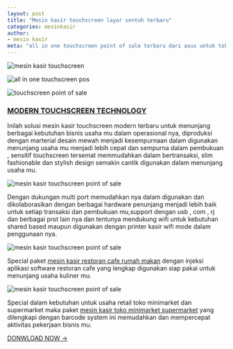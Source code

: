 ```yaml
---
layout: post
title: "Mesin kasir touchscreen layar sentuh terbaru"
categories: mesinkasir
author:
- mesin kasir
meta: "all in one touchscreen point of sale terbaru dari asus untuk toko dan restoran"
---
```

![mesin kasir touchscreen](https://mesinkasir.github.io/assets/img/all%20in%20one%20touchscreen%20pos%20(1).png)

![all in one touchscreen pos](https://mesinkasir.github.io/assets/img/all%20in%20one%20touchscreen%20pos%20(5).png)

![touchscreen point of sale](https://mesinkasir.github.io/assets/img/all%20in%20one%20touchscreen%20pos%20(3).png)


### **[MODERN TOUCHSCREEN TECHNOLOGY](/mesinkasir/2020/03/28/touchscreen.html)**

Inilah solusi mesin kasir touchscreen modern terbaru untuk menunjang berbagai kebutuhan bisnis usaha mu dalam operasional nya, diproduksi dengan marterial desain mewah menjadi kesempurnaan dalam digunakan menunjang usaha mu menjadi lebih cepat dan sempurna dalam pembukuan , sensitif touchscreen tersemat memmudahkan dalam bertransaksi, slim fashionable dan stylish design semakin cantik digunakan dalam menunjang usaha mu.

![mesin kasir touchscreen point of sale](https://mesinkasir.github.io/assets/img/touchscreen%20v.jpg)

Dengan dukungan multi port memudahkan nya dalam digunakan dan dikolaborasikan dengan berbagai hardware penunjang menjadi lebih baik untuk setiap transaksi dan pembukuan mu,support dengan usb , com , rj dan berbagai prot lain nya dan tentunya mendukung wifi untuk kebutuhan shared based maupun digunakan dengan printer kasir wifi mode dalam penggunaan nya.

![mesin kasir touchscreen point of sale](https://mesinkasir.github.io/assets/img/TOUCHSCREEN3.png)

Special paket [mesin kasir restoran cafe rumah makan](/mesinkasir/2020/03/28/touchscreen.html) dengan injeksi aplikasi software restoran cafe yang lengkap digunakan siap pakai untuk menunjang usaha kuliner mu.


![mesin kasir touchscreen point of sale](https://mesinkasir.github.io/assets/img/TOUCHSCREEN6.png)

Special dalam kebutuhan untuk usaha retail toko minimarket dan supermarket maka paket [mesin kasir toko minimarket supermarket](/mesinkasir/2020/03/28/touchscreen.html) yang dilengkapi dengan barcode system ini memudahkan dan mempercepat aktivitas pekerjaan bisnis mu.


[DONWLOAD NOW →](https://mesinkasir.github.io/e-catalog/TOUCHSCREEN%20POS.pdf)

